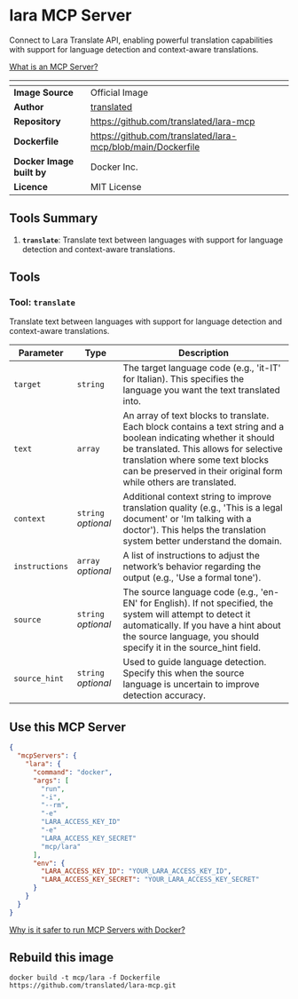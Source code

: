 # lara MCP Server

Connect to Lara Translate API, enabling powerful translation capabilities with support for language detection and context-aware translations.

[What is an MCP Server?](https://www.anthropic.com/news/model-context-protocol)

| <!-- --> | <!-- --> |
|-----------|---------|
| **Image Source** | Official Image |
| **Author** | [translated](https://github.com/translated) |
| **Repository** | https://github.com/translated/lara-mcp |
| **Dockerfile** | https://github.com/translated/lara-mcp/blob/main/Dockerfile |
| **Docker Image built by** | Docker Inc. |
| **Licence** | MIT License |

## Tools Summary

 1. **`translate`**: Translate text between languages with support for language detection and context-aware translations.

## Tools

### Tool: **`translate`**

Translate text between languages with support for language detection and context-aware translations.

| Parameter | Type | Description |
| - | - | - |
| `target` | `string` | The target language code (e.g., 'it-IT' for Italian). This specifies the language you want the text translated into. |
| `text` | `array` | An array of text blocks to translate. Each block contains a text string and a boolean indicating whether it should be translated. This allows for selective translation where some text blocks can be preserved in their original form while others are translated. |
| `context` | `string` *optional* | Additional context string to improve translation quality (e.g., 'This is a legal document' or 'Im talking with a doctor'). This helps the translation system better understand the domain. |
| `instructions` | `array` *optional* | A list of instructions to adjust the network’s behavior regarding the output (e.g., 'Use a formal tone'). |
| `source` | `string` *optional* | The source language code (e.g., 'en-EN' for English). If not specified, the system will attempt to detect it automatically. If you have a hint about the source language, you should specify it in the source_hint field. |
| `source_hint` | `string` *optional* | Used to guide language detection. Specify this when the source language is uncertain to improve detection accuracy. |

## Use this MCP Server

```json
{
  "mcpServers": {
    "lara": {
      "command": "docker",
      "args": [
        "run",
        "-i",
        "--rm",
        "-e"
        "LARA_ACCESS_KEY_ID"
        "-e"
        "LARA_ACCESS_KEY_SECRET"
        "mcp/lara"
      ],
      "env": {
        "LARA_ACCESS_KEY_ID": "YOUR_LARA_ACCESS_KEY_ID",
        "LARA_ACCESS_KEY_SECRET": "YOUR_LARA_ACCESS_KEY_SECRET"
      }
    }
  }
}
```

[Why is it safer to run MCP Servers with Docker?](https://www.docker.com/blog/the-model-context-protocol-simplifying-building-ai-apps-with-anthropic-claude-desktop-and-docker/)

## Rebuild this image

```console
docker build -t mcp/lara -f Dockerfile https://github.com/translated/lara-mcp.git
```

